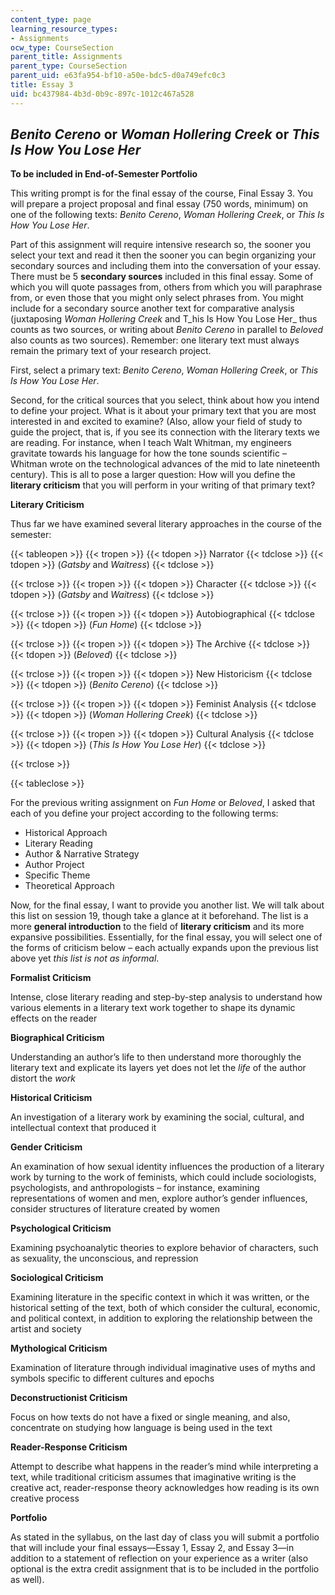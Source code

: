 ```yaml
---
content_type: page
learning_resource_types:
- Assignments
ocw_type: CourseSection
parent_title: Assignments
parent_type: CourseSection
parent_uid: e63fa954-bf10-a50e-bdc5-d0a749efc0c3
title: Essay 3
uid: bc437984-4b3d-0b9c-897c-1012c467a528
---
```


_Benito Cereno_ or _Woman Hollering Creek_ or _This Is How You Lose Her_
------------------------------------------------------------------------

**To be included in End-of-Semester Portfolio**

This writing prompt is for the final essay of the course, Final Essay 3. You will prepare a project proposal and final essay (750 words, minimum) on one of the following texts: _Benito Cereno_, _Woman Hollering Creek_, or _This Is How You Lose Her_.

Part of this assignment will require intensive research so, the sooner you select your text and read it then the sooner you can begin organizing your secondary sources and including them into the conversation of your essay. There must be 5 **secondary sources** included in this final essay. Some of which you will quote passages from, others from which you will paraphrase from, or even those that you might only select phrases from. You might include for a secondary source another text for comparative analysis (juxtaposing _Woman Hollering Creek_ and T_his Is How You Lose Her_ thus counts as two sources, or writing about _Benito Cereno_ in parallel to _Beloved_ also counts as two sources). Remember: one literary text must always remain the primary text of your research project.

First, select a primary text: _Benito Cereno_, _Woman Hollering Creek_, or _This Is How You Lose Her_.

Second, for the critical sources that you select, think about how you intend to define your project. What is it about your primary text that you are most interested in and excited to examine? (Also, allow your field of study to guide the project, that is, if you see its connection with the literary texts we are reading. For instance, when I teach Walt Whitman, my engineers gravitate towards his language for how the tone sounds scientific – Whitman wrote on the technological advances of the mid to late nineteenth century). This is all to pose a larger question: How will you define the **literary criticism** that you will perform in your writing of that primary text?

**Literary Criticism**

Thus far we have examined several literary approaches in the course of the semester:

{{< tableopen >}}
{{< tropen >}}
{{< tdopen >}}
Narrator
{{< tdclose >}}
{{< tdopen >}}
(_Gatsby_ and _Waitress_)
{{< tdclose >}}

{{< trclose >}}
{{< tropen >}}
{{< tdopen >}}
Character
{{< tdclose >}}
{{< tdopen >}}
(_Gatsby_ and _Waitress_)
{{< tdclose >}}

{{< trclose >}}
{{< tropen >}}
{{< tdopen >}}
Autobiographical
{{< tdclose >}}
{{< tdopen >}}
(_Fun Home_)
{{< tdclose >}}

{{< trclose >}}
{{< tropen >}}
{{< tdopen >}}
The Archive
{{< tdclose >}}
{{< tdopen >}}
(_Beloved_)
{{< tdclose >}}

{{< trclose >}}
{{< tropen >}}
{{< tdopen >}}
New Historicism
{{< tdclose >}}
{{< tdopen >}}
(_Benito Cereno_)
{{< tdclose >}}

{{< trclose >}}
{{< tropen >}}
{{< tdopen >}}
Feminist Analysis
{{< tdclose >}}
{{< tdopen >}}
(_Woman Hollering Creek_)
{{< tdclose >}}

{{< trclose >}}
{{< tropen >}}
{{< tdopen >}}
Cultural Analysis
{{< tdclose >}}
{{< tdopen >}}
(_This Is How You Lose Her_)
{{< tdclose >}}

{{< trclose >}}

{{< tableclose >}}

For the previous writing assignment on _Fun Home_ or _Beloved_, I asked that each of you define your project according to the following terms:

*   Historical Approach
*   Literary Reading
*   Author & Narrative Strategy
*   Author Project
*   Specific Theme
*   Theoretical Approach

Now, for the final essay, I want to provide you another list. We will talk about this list on session 19, though take a glance at it beforehand. The list is a more **general introduction** to the field of **literary criticism** and its more expansive possibilities. Essentially, for the final essay, you will select one of the forms of criticism below – each actually expands upon the previous list above yet _this list is not as informal_.

**Formalist Criticism**

Intense, close literary reading and step-by-step analysis to understand how various elements in a literary text work together to shape its dynamic effects on the reader

**Biographical Criticism**

Understanding an author’s life to then understand more thoroughly the literary text and explicate its layers yet does not let the _life_ of the author distort the _work_

**Historical Criticism**

An investigation of a literary work by examining the social, cultural, and intellectual context that produced it

**Gender Criticism**

An examination of how sexual identity influences the production of a literary work by turning to the work of feminists, which could include sociologists, psychologists, and anthropologists – for instance, examining representations of women and men, explore author’s gender influences, consider structures of literature created by women

**Psychological Criticism**

Examining psychoanalytic theories to explore behavior of characters, such as sexuality, the unconscious, and repression

**Sociological Criticism**

Examining literature in the specific context in which it was written, or the historical setting of the text, both of which consider the cultural, economic, and political context, in addition to exploring the relationship between the artist and society

**Mythological Criticism**

Examination of literature through individual imaginative uses of myths and symbols specific to different cultures and epochs

**Deconstructionist Criticism**

Focus on how texts do not have a fixed or single meaning, and also, concentrate on studying how language is being used in the text

**Reader-Response Criticism**

Attempt to describe what happens in the reader’s mind while interpreting a text, while traditional criticism assumes that imaginative writing is the creative act, reader-response theory acknowledges how reading is its own creative process

**Portfolio**

As stated in the syllabus, on the last day of class you will submit a portfolio that will include your final essays—Essay 1, Essay 2, and Essay 3—in addition to a statement of reflection on your experience as a writer (also optional is the extra credit assignment that is to be included in the portfolio as well).